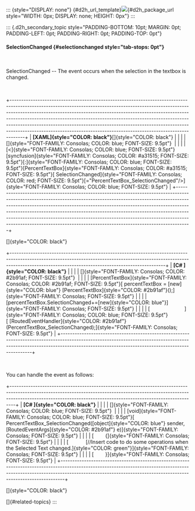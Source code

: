 ::: {style="DISPLAY: none"}
[](ms-xhelp:///?Id=d2h_url_template){#d2h_url_template}![](!package_url!){#d2h_package_url style="WIDTH: 0px; DISPLAY: none; HEIGHT: 0px"}
:::

::: {.d2h_secondary_topic style="PADDING-BOTTOM: 10pt; MARGIN: 0pt; PADDING-LEFT: 0pt; PADDING-RIGHT: 0pt; PADDING-TOP: 0pt"}
#### SelectionChanged {#selectionchanged style="tab-stops: 0pt"}

 

SelectionChanged -- The event occurs when the selection in the textbox is changed.

 

+------------------------------------------------------------------------------------------------------------------------------------------------------------------------------------------------------------------------------------------------------------------------------------------------------------------------------------------------------------------------------------------------------------------------------------------------------------------------------------------+
| **[XAML]{style="COLOR: black"}**[]{style="COLOR: black"}                                                                                                                                                                                                                                                                                                                                                                                                                                 |
|                                                                                                                                                                                                                                                                                                                                                                                                                                                                                          |
| []{style="FONT-FAMILY: Consolas; COLOR: blue; FONT-SIZE: 9.5pt"}                                                                                                                                                                                                                                                                                                                                                                                                                         |
|                                                                                                                                                                                                                                                                                                                                                                                                                                                                                          |
| [\<]{style="FONT-FAMILY: Consolas; COLOR: blue; FONT-SIZE: 9.5pt"}[syncfusion]{style="FONT-FAMILY: Consolas; COLOR: #a31515; FONT-SIZE: 9.5pt"}[:]{style="FONT-FAMILY: Consolas; COLOR: blue; FONT-SIZE: 9.5pt"}[PercentTextBox]{style="FONT-FAMILY: Consolas; COLOR: #a31515; FONT-SIZE: 9.5pt"}[ SelectionChanged]{style="FONT-FAMILY: Consolas; COLOR: red; FONT-SIZE: 9.5pt"}[=\"PercentTextBox_SelectionChanged\"/\>]{style="FONT-FAMILY: Consolas; COLOR: blue; FONT-SIZE: 9.5pt"} |
+------------------------------------------------------------------------------------------------------------------------------------------------------------------------------------------------------------------------------------------------------------------------------------------------------------------------------------------------------------------------------------------------------------------------------------------------------------------------------------------+

[]{style="COLOR: black"} 

+------------------------------------------------------------------------------------------------------------------------------------------------------------------------------------------------------------------------------+
| **[C# ]{style="COLOR: black"}**                                                                                                                                                                                              |
|                                                                                                                                                                                                                              |
| []{style="FONT-FAMILY: Consolas; COLOR: #2b91af; FONT-SIZE: 9.5pt"}                                                                                                                                                          |
|                                                                                                                                                                                                                              |
| [PercentTextBox]{style="FONT-FAMILY: Consolas; COLOR: #2b91af; FONT-SIZE: 9.5pt"}[ percentTextBox = [new]{style="COLOR: blue"} [PercentTextBox]{style="COLOR: #2b91af"}();]{style="FONT-FAMILY: Consolas; FONT-SIZE: 9.5pt"} |
|                                                                                                                                                                                                                              |
| [percentTextBox.SelectionChanged+=[new]{style="COLOR: blue"}]{style="FONT-FAMILY: Consolas; FONT-SIZE: 9.5pt"}                                                                                                               |
|                                                                                                                                                                                                                              |
| [                        ]{style="FONT-FAMILY: Consolas; COLOR: blue; FONT-SIZE: 9.5pt"}[ [RoutedEventHandler]{style="COLOR: #2b91af"}(PercentTextBox_SelectionChanged);]{style="FONT-FAMILY: Consolas; FONT-SIZE: 9.5pt"}   |
+------------------------------------------------------------------------------------------------------------------------------------------------------------------------------------------------------------------------------+

 

You can handle the event as follows:

+--------------------------------------------------------------------------------------------------------------------------------------------------------------------------------------------------------------------------------------------+
| **[C# ]{style="COLOR: black"}**                                                                                                                                                                                                            |
|                                                                                                                                                                                                                                            |
| []{style="FONT-FAMILY: Consolas; COLOR: blue; FONT-SIZE: 9.5pt"}                                                                                                                                                                           |
|                                                                                                                                                                                                                                            |
| [void]{style="FONT-FAMILY: Consolas; COLOR: blue; FONT-SIZE: 9.5pt"}[ PercentTextBox_SelectionChanged([object]{style="COLOR: blue"} sender, [RoutedEventArgs]{style="COLOR: #2b91af"} e)]{style="FONT-FAMILY: Consolas; FONT-SIZE: 9.5pt"} |
|                                                                                                                                                                                                                                            |
| [        {]{style="FONT-FAMILY: Consolas; FONT-SIZE: 9.5pt"}                                                                                                                                                                               |
|                                                                                                                                                                                                                                            |
| [            [//Insert code to do some operations when the Selected Text changed.]{style="COLOR: green"}]{style="FONT-FAMILY: Consolas; FONT-SIZE: 9.5pt"}                                                                                 |
|                                                                                                                                                                                                                                            |
| [        }]{style="FONT-FAMILY: Consolas; FONT-SIZE: 9.5pt"}                                                                                                                                                                               |
+--------------------------------------------------------------------------------------------------------------------------------------------------------------------------------------------------------------------------------------------+

[]{style="COLOR: black"} 

[]{#related-topics}
:::
